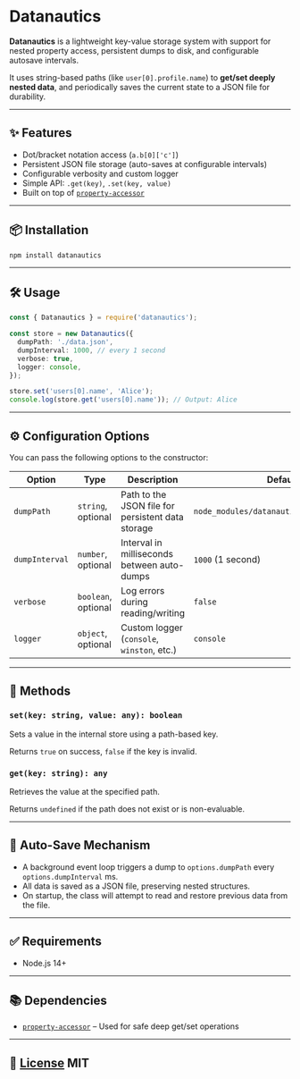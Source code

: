 # Datanautics

**Datanautics** is a lightweight key-value storage system with support for nested property access, persistent dumps to disk, and configurable autosave intervals.

It uses string-based paths (like `user[0].profile.name`) to **get/set deeply nested data**, and periodically saves the current state to a JSON file for durability.

---

## ✨ Features

- Dot/bracket notation access (`a.b[0]['c']`)
- Persistent JSON file storage (auto-saves at configurable intervals)
- Configurable verbosity and custom logger
- Simple API: `.get(key)`, `.set(key, value)`
- Built on top of [`property-accessor`](https://npmjs.com/package/property-accessor)

---

## 📦 Installation

```bash
npm install datanautics
```

---

## 🛠 Usage

```ts
const { Datanautics } = require('datanautics');

const store = new Datanautics({
  dumpPath: './data.json',
  dumpInterval: 1000, // every 1 second
  verbose: true,
  logger: console,
});

store.set('users[0].name', 'Alice');
console.log(store.get('users[0].name')); // Output: Alice
```

---

## ⚙️ Configuration Options

You can pass the following options to the constructor:

| Option         | Type                | Description                                       | Default                                   |
| -------------- | ------------------- | ------------------------------------------------- | ----------------------------------------- |
| `dumpPath`     | `string`, optional  | Path to the JSON file for persistent data storage | `node_modules/datanautics/data/data.json` |
| `dumpInterval` | `number`, optional  | Interval in milliseconds between auto-dumps       | `1000` (1 second)                         |
| `verbose`      | `boolean`, optional | Log errors during reading/writing                 | `false`                                   |
| `logger`       | `object`, optional  | Custom logger (`console`, `winston`, etc.)        | `console`                                 |

---

## 🔧 Methods

### `set(key: string, value: any): boolean`

Sets a value in the internal store using a path-based key.

Returns `true` on success, `false` if the key is invalid.

### `get(key: string): any`

Retrieves the value at the specified path.

Returns `undefined` if the path does not exist or is non-evaluable.

---

## 📂 Auto-Save Mechanism

- A background event loop triggers a dump to `options.dumpPath` every `options.dumpInterval` ms.
- All data is saved as a JSON file, preserving nested structures.
- On startup, the class will attempt to read and restore previous data from the file.

---

## ✅ Requirements

- Node.js 14+

---

## 📚 Dependencies

- [`property-accessor`](https://npmjs.com/package/property-accessor) – Used for safe deep get/set operations

---

## 📄 [License](./LICENSE) MIT
